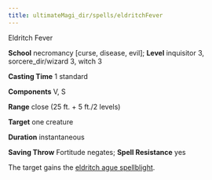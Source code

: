 ```yaml
---
title: ultimateMagi_dir/spells/eldritchFever
---
```

Eldritch Fever

**School** necromancy [curse, disease, evil]; **Level** inquisitor 3, sorcere_dir/wizard 3, witch 3

**Casting Time** 1 standard

**Components** V, S

**Range** close (25 ft. + 5 ft./2 levels)

**Target** one creature

**Duration** instantaneous

**Saving Throw** Fortitude negates; **Spell Resistance** yes

The target gains the [eldritch ague spellblight](../magi_dir/spellblights#_eldritch-ague).

